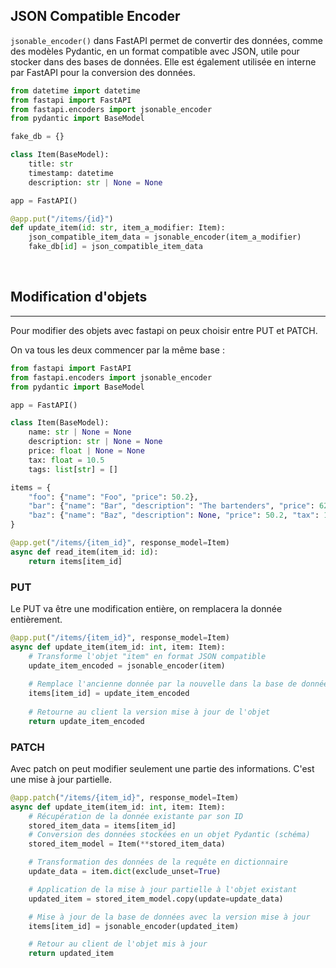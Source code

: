 ## JSON Compatible Encoder

`jsonable_encoder()` dans FastAPI permet de convertir des données, comme des modèles Pydantic, en un format compatible avec JSON, utile pour stocker dans des bases de données. Elle est également utilisée en interne par FastAPI pour la conversion des données.

```python
from datetime import datetime
from fastapi import FastAPI
from fastapi.encoders import jsonable_encoder
from pydantic import BaseModel

fake_db = {}

class Item(BaseModel):
    title: str
    timestamp: datetime
    description: str | None = None

app = FastAPI()

@app.put("/items/{id}")
def update_item(id: str, item_a_modifier: Item):
    json_compatible_item_data = jsonable_encoder(item_a_modifier)
    fake_db[id] = json_compatible_item_data
```

<br>

## Modification d'objets

---

Pour modifier des objets avec fastapi on peux choisir entre PUT et PATCH.

On va tous les deux commencer par la même base :

```python
from fastapi import FastAPI
from fastapi.encoders import jsonable_encoder
from pydantic import BaseModel

app = FastAPI()

class Item(BaseModel):
    name: str | None = None
    description: str | None = None
    price: float | None = None
    tax: float = 10.5
    tags: list[str] = []

items = {
    "foo": {"name": "Foo", "price": 50.2},
    "bar": {"name": "Bar", "description": "The bartenders", "price": 62, "tax": 20.2},
    "baz": {"name": "Baz", "description": None, "price": 50.2, "tax": 10.5, "tags": []},
}

@app.get("/items/{item_id}", response_model=Item)
async def read_item(item_id: id):
    return items[item_id]
```

### PUT

Le PUT va être une modification entière, on remplacera la donnée entièrement. 

```python
@app.put("/items/{item_id}", response_model=Item)
async def update_item(item_id: int, item: Item):
    # Transforme l'objet "item" en format JSON compatible
    update_item_encoded = jsonable_encoder(item) 
    
    # Remplace l'ancienne donnée par la nouvelle dans la base de données
    items[item_id] = update_item_encoded 
    
    # Retourne au client la version mise à jour de l'objet
    return update_item_encoded

```

### PATCH

Avec patch on peut modifier seulement une partie des informations. C'est une mise à jour partielle.

```python
@app.patch("/items/{item_id}", response_model=Item)
async def update_item(item_id: int, item: Item):
    # Récupération de la donnée existante par son ID
    stored_item_data = items[item_id]
    # Conversion des données stockées en un objet Pydantic (schéma)
    stored_item_model = Item(**stored_item_data)

    # Transformation des données de la requête en dictionnaire
    update_data = item.dict(exclude_unset=True)

    # Application de la mise à jour partielle à l'objet existant
    updated_item = stored_item_model.copy(update=update_data)

    # Mise à jour de la base de données avec la version mise à jour
    items[item_id] = jsonable_encoder(updated_item)

    # Retour au client de l'objet mis à jour
    return updated_item
```

<br>
